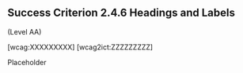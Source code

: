## Success Criterion 2.4.6 Headings and Labels

(Level AA)

[wcag:XXXXXXXXX]
[wcag2ict:ZZZZZZZZZ]

Placeholder
